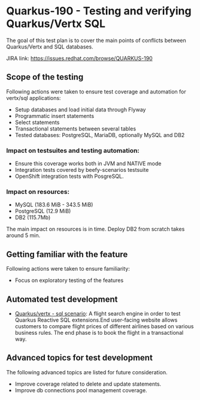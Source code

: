 # Quarkus-190 - Testing and verifying Quarkus/Vertx SQL

The goal of this test plan is to cover the main points of conflicts between Quarkus/Vertx and SQL databases. 

JIRA link: https://issues.redhat.com/browse/QUARKUS-190 


## Scope of the testing
Following actions were taken to ensure test coverage and automation for vertx/sql applications:
 - Setup databases and load initial data through Flyway
 - Programmatic insert statements
 - Select statements
 - Transactional statements between several tables
 - Tested databases: PostgreSQL, MariaDB, optionally MySQL and DB2

### Impact on testsuites and testing automation:
 - Ensure this coverage works both in JVM and NATIVE mode
 - Integration tests covered by beefy-scenarios testsuite
 - OpenShift integration tests with PosgreSQL. 

### Impact on resources:
 - MySQL (183.6 MiB - 343.5 MiB)
 - PostgreSQL (12.9 MiB)
 - DB2 (115.7Mb)

 The main impact on resources is in time. Deploy DB2 from scratch takes around 5 min.  

## Getting familiar with the feature
Following actions were taken to ensure familiarity:
 - Focus on exploratory testing of the features

## Automated test development

- [Quarkus/vertx - sql scenario](https://github.com/quarkus-qe/beefy-scenarios/pull/71): A flight search engine in order to test Quarkus Reactive SQL extensions.End user-facing website allows customers to compare flight prices of different airlines based on various business rules. The end phase is to book the flight in a transactional way.

## Advanced topics for test development
The following advanced topics are listed for future consideration. 
 - Improve coverage related to delete and update statements.
 - Improve db connections pool management coverage.